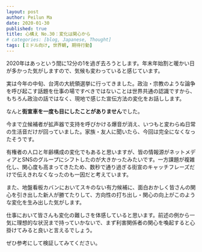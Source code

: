 ```yaml
---
layout: post
author: Peilun Ma
date: 2020-01-30
published: true
title: 心構え No.30：変化は関心から
# categories: [blog, Japanese, Thought]
tags: [ミドル向け, 世界観, 期待行動]
---
```

2020年はあっという間に12分の1を過ぎ去ろうとします。年末年始割と暖かい日が多かった気がしますので、気候も変わっていると感じています。

実は今年の中旬、台湾の大統領選挙に行ってきました。政治・宗教のような論争を呼び起こす話題を仕事の場ですべきではないことは世界共通の認識ですから、もちろん政治の話ではなく、現地で感じた宣伝方法の変化をお話しします。

なんと**街宣車を一度も目にしたことがありません**でした。

今まで立候補者が拡声器で支持を呼びかける爆音が消え、いつもと変わらぬ日常の生活音だけが回っていました。家族・友人に聞いたら、今回は完全になくなったそうです。

有権者の人口と年齢構成の変化でもあると思いますが、皆の情報源がネットメディアとSNSのグループにシフトしたのが大きかったみたいです。一方課題が複雑化し、関心度も高まってきたため、数秒で通り過ぎる街宣のキャッチフレーズだけで伝えきれなくなったのも一因だと考えています。

また、地盤看板カバンにおいてスキのない有力候補に、面白おかしく皆さんの関心を引き出した新人が勝てたりして、方向性の打ち出し・関心の向上がこのような変化を生み出した気がします。

仕事において皆さんも変化の難しさを体感していると思います。前述の例から一気に理想的な状況まで持っていかないで、まず利害関係者の関心を喚起すると心掛けてみると良いと言えるでしょう。

ぜひ参考にして検証してみてください。
